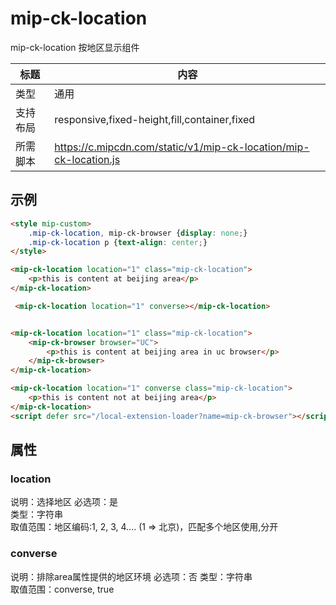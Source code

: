 # mip-ck-location

mip-ck-location 按地区显示组件 

标题|内容
----|----
类型|通用
支持布局|responsive,fixed-height,fill,container,fixed
所需脚本|https://c.mipcdn.com/static/v1/mip-ck-location/mip-ck-location.js

## 示例


```html
<style mip-custom>
    .mip-ck-location, mip-ck-browser {display: none;}
    .mip-ck-location p {text-align: center;}
</style>

<mip-ck-location location="1" class="mip-ck-location">
    <p>this is content at beijing area</p>
</mip-ck-location>

 <mip-ck-location location="1" converse></mip-ck-location>


<mip-ck-location location="1" class="mip-ck-location">
    <mip-ck-browser browser="UC">
        <p>this is content at beijing area in uc browser</p>
    </mip-ck-browser>
</mip-ck-location>

<mip-ck-location location="1" converse class="mip-ck-location">
    <p>this is content not at beijing area</p>
</mip-ck-location>
<script defer src="/local-extension-loader?name=mip-ck-browser"></script>
```

## 属性

### location

说明：选择地区 
必选项：是  
类型：字符串  
取值范围：地区编码:1, 2, 3, 4.... (1 => 北京)，匹配多个地区使用,分开

### converse 

说明：排除area属性提供的地区环境 
必选项：否 
类型：字符串  
取值范围：converse, true

